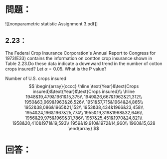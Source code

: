 # 問題：
![[nonparametric statistic Assignment 3.pdf]]
## 2.23：
The Federal Crop Insurance Corporation's Annual Report to Congress for 1973(E33) contains the information on contton crop insurance shown in Table 2.23.Do these data indicate a downward trend in the number of cotton crops insured? Let $\alpha=0.05$. What is the P value?

Number of U.S. crops insured 
$$
\begin{array}{cccc}
\hline
\text{Year}&\text{Crops insured}&\text{Year}&\text{Crops insured}\\
\hline
1948&19,479&1961&15,375\\
1949&26,667&1962&21,312\\
1950&63,969&1963&26,526\\
1951&57,715&1964&24,865\\
1952&38,086&1965&21,152\\
1953&38,434&1966&23,458\\
1954&24,196&1967&25,774\\
1955&19,319&1968&32,646\\
1956&29,975&1969&31,786\\
1957&25,451&1970&24,821\\
1958&20,410&1971&19,593\\
1959&19,910&1972&14,960\\
1960&15,628
\end{array}
$$
# 回答：
